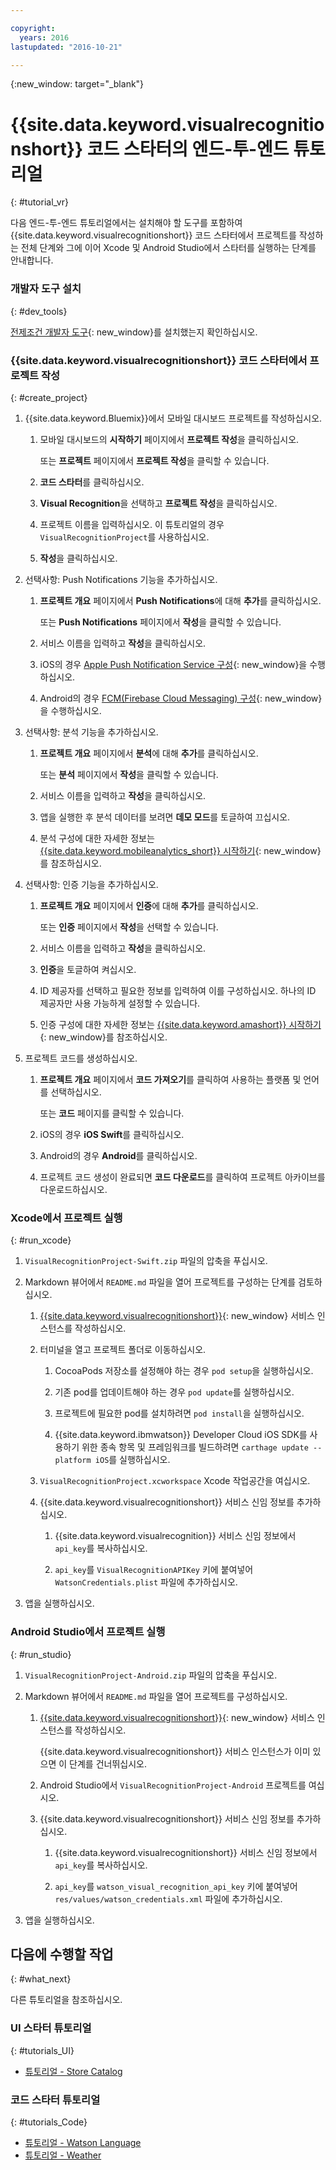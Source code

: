 ```yaml
---

copyright:
  years: 2016
lastupdated: "2016-10-21"

---
```

{:new_window: target="_blank"}

# {{site.data.keyword.visualrecognitionshort}} 코드 스타터의 엔드-투-엔드 튜토리얼
{: #tutorial_vr}

다음 엔드-투-엔드 튜토리얼에서는 설치해야 할 도구를 포함하여 {{site.data.keyword.visualrecognitionshort}} 코드 스타터에서 프로젝트를 작성하는 전체 단계와 그에 이어 Xcode 및 Android Studio에서 스타터를 실행하는 단계를 안내합니다. 


### 개발자 도구 설치
{: #dev_tools}

[전제조건 개발자 도구](get_code.html#prereq-dev-tools){: new_window}를 설치했는지 확인하십시오. 


### {{site.data.keyword.visualrecognitionshort}} 코드 스타터에서 프로젝트 작성
{: #create_project}

1. {{site.data.keyword.Bluemix}}에서 모바일 대시보드 프로젝트를 작성하십시오. 

   1. 모바일 대시보드의 **시작하기** 페이지에서 **프로젝트 작성**을 클릭하십시오. 

      또는 **프로젝트** 페이지에서 **프로젝트 작성**을 클릭할 수 있습니다. 

   2. **코드 스타터**를 클릭하십시오. 

   3. **Visual Recognition**을 선택하고 **프로젝트 작성**을 클릭하십시오. 

   4. 프로젝트 이름을 입력하십시오. 이 튜토리얼의 경우 `VisualRecognitionProject`를 사용하십시오. 
   
   5. **작성**을 클릭하십시오.

2. 선택사항: Push Notifications 기능을 추가하십시오. 

   1. **프로젝트 개요** 페이지에서 **Push Notifications**에 대해 **추가**를 클릭하십시오. 

      또는 **Push Notifications** 페이지에서 **작성**을 클릭할 수 있습니다. 

   2. 서비스 이름을 입력하고 **작성**을 클릭하십시오. 

   3. iOS의 경우 [Apple Push Notification Service 구성](/docs/services/mobilepush/t_push_provider_ios.html){: new_window}을 수행하십시오. 

   4. Android의 경우 [FCM(Firebase Cloud Messaging) 구성](/docs/services/mobilepush/t_push_provider_android.html){: new_window}을 수행하십시오. 
   
3. 선택사항: 분석 기능을 추가하십시오. 

   1. **프로젝트 개요** 페이지에서 **분석**에 대해 **추가**를 클릭하십시오. 

      또는 **분석** 페이지에서 **작성**을 클릭할 수 있습니다. 

   2. 서비스 이름을 입력하고 **작성**을 클릭하십시오. 
   
   3. 앱을 실행한 후 분석 데이터를 보려면 **데모 모드**를 토글하여 끄십시오. 
   
   4. 분석 구성에 대한 자세한 정보는 [{{site.data.keyword.mobileanalytics_short}} 시작하기](/docs/services/mobileanalytics/index.html){: new_window}를 참조하십시오. 
  
4. 선택사항: 인증 기능을 추가하십시오. 

   1. **프로젝트 개요** 페이지에서 **인증**에 대해 **추가**를 클릭하십시오. 

      또는 **인증** 페이지에서 **작성**을 선택할 수 있습니다. 

   2. 서비스 이름을 입력하고 **작성**을 클릭하십시오. 
   
   3. **인증**을 토글하여 켜십시오. 
   
   4. ID 제공자를 선택하고 필요한 정보를 입력하여 이를 구성하십시오. 하나의 ID 제공자만 사용 가능하게 설정할 수 있습니다. 

   5. 인증 구성에 대한 자세한 정보는 [{{site.data.keyword.amashort}} 시작하기](/docs/services/mobileaccess/index.html){: new_window}를 참조하십시오.

5. 프로젝트 코드를 생성하십시오. 

   1. **프로젝트 개요** 페이지에서 **코드 가져오기**를 클릭하여 사용하는 플랫폼 및 언어를 선택하십시오. 
   
      또는 **코드** 페이지를 클릭할 수 있습니다.
      
   2. iOS의 경우 **iOS Swift**를 클릭하십시오.
   
   3. Android의 경우 **Android**를 클릭하십시오.
   
   4. 프로젝트 코드 생성이 완료되면 **코드 다운로드**를 클릭하여 프로젝트 아카이브를 다운로드하십시오.


### Xcode에서 프로젝트 실행
{: #run_xcode}

1. `VisualRecognitionProject-Swift.zip` 파일의 압축을 푸십시오.

2. Markdown 뷰어에서 `README.md` 파일을 열어 프로젝트를 구성하는 단계를 검토하십시오. 

   1. [{{site.data.keyword.visualrecognitionshort}}](https://console.{DomainName}/catalog/services/visual-recognition/){: new_window} 서비스 인스턴스를 작성하십시오.
   
   2. 터미널을 열고 프로젝트 폴더로 이동하십시오. 
   
      1. CocoaPods 저장소를 설정해야 하는 경우 `pod setup`을 실행하십시오. 
      
      2. 기존 pod를 업데이트해야 하는 경우 `pod update`를 실행하십시오. 
      
      3. 프로젝트에 필요한 pod를 설치하려면 `pod install`을 실행하십시오.
      
      4. {{site.data.keyword.ibmwatson}} Developer Cloud iOS SDK를 사용하기 위한 종속 항목 및 프레임워크를 빌드하려면 `carthage update --platform iOS`를 실행하십시오. 
      
   3. `VisualRecognitionProject.xcworkspace` Xcode 작업공간을 여십시오.
   
   4. {{site.data.keyword.visualrecognitionshort}} 서비스 신임 정보를 추가하십시오. 
   
      1. {{site.data.keyword.visualrecognition}} 서비스 신임 정보에서 `api_key`를 복사하십시오. 
      
      2. `api_key`를 `VisualRecognitionAPIKey` 키에 붙여넣어 `WatsonCredentials.plist` 파일에 추가하십시오. 
      
3. 앱을 실행하십시오. 


### Android Studio에서 프로젝트 실행
{: #run_studio}

1. `VisualRecognitionProject-Android.zip` 파일의 압축을 푸십시오.

2. Markdown 뷰어에서 `README.md` 파일을 열어 프로젝트를 구성하십시오. 

   1. [{{site.data.keyword.visualrecognitionshort}}](https://console.{DomainName}/catalog/services/visual-recognition/){: new_window} 서비스 인스턴스를 작성하십시오.
   
      {{site.data.keyword.visualrecognitionshort}} 서비스 인스턴스가 이미 있으면 이 단계를 건너뛰십시오. 
   
   2. Android Studio에서 `VisualRecognitionProject-Android` 프로젝트를 여십시오.
   
   4. {{site.data.keyword.visualrecognitionshort}} 서비스 신임 정보를 추가하십시오. 
   
      1. {{site.data.keyword.visualrecognitionshort}} 서비스 신임 정보에서 `api_key`를 복사하십시오. 
      
      2. `api_key`를 `watson_visual_recognition_api_key` 키에 붙여넣어 `res/values/watson_credentials.xml` 파일에 추가하십시오. 
      
3. 앱을 실행하십시오. 


## 다음에 수행할 작업
{: #what_next}

다른 튜토리얼을 참조하십시오. 


### UI 스타터 튜토리얼
{: #tutorials_UI}

* [튜토리얼 - Store Catalog](tutorial_store_catalog.html)


### 코드 스타터 튜토리얼
{: #tutorials_Code}

* [튜토리얼 - Watson Language](tutorial_watson_language.html)
* [튜토리얼 - Weather](tutorial_weather.html)
